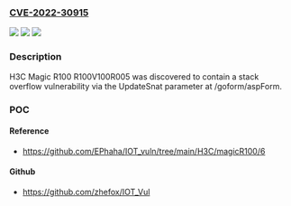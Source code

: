 ### [CVE-2022-30915](https://cve.mitre.org/cgi-bin/cvename.cgi?name=CVE-2022-30915)
![](https://img.shields.io/static/v1?label=Product&message=n%2Fa&color=blue)
![](https://img.shields.io/static/v1?label=Version&message=n%2Fa&color=blue)
![](https://img.shields.io/static/v1?label=Vulnerability&message=n%2Fa&color=brighgreen)

### Description

H3C Magic R100 R100V100R005 was discovered to contain a stack overflow vulnerability via the UpdateSnat parameter at /goform/aspForm.

### POC

#### Reference
- https://github.com/EPhaha/IOT_vuln/tree/main/H3C/magicR100/6

#### Github
- https://github.com/zhefox/IOT_Vul

